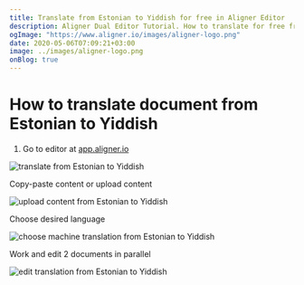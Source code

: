 ```yaml
---
title: Translate from Estonian to Yiddish for free in Aligner Editor
description: Aligner Dual Editor Tutorial. How to translate for free from Estonian to Yiddish. Aligner is multilingual document management platform. 
ogImage: "https://www.aligner.io/images/aligner-logo.png"
date: 2020-05-06T07:09:21+03:00
image: ../images/aligner-logo.png
onBlog: true
---
```


# How to translate document from Estonian to Yiddish

1. Go to editor at [app.aligner.io](https://app.aligner.io "Aligner App web page")

![translate from Estonian to Yiddish](../aligner-blank-editor.png "translate from Estonian to Yiddish")

Copy-paste content or upload content

![upload content from Estonian to Yiddish](../aligner-uploaded-document.png "upload content from Estonian to Yiddish")

Choose desired language

![choose machine translation from Estonian to Yiddish](../aligner-language-dropdown.png "choose machine translation from Estonian to Yiddish")

Work and edit 2 documents in parallel

![edit translation from Estonian to Yiddish](../aligner-double-sitded-editor.png "edit translation from Estonian to Yiddish")

